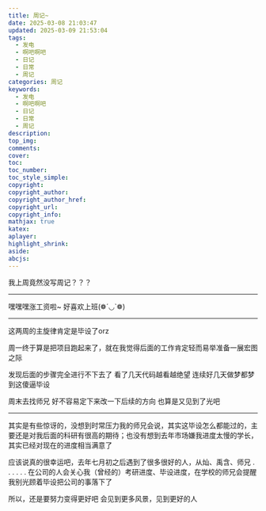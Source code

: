 ```yaml
---
title: 周记~
date: 2025-03-08 21:03:47
updated: 2025-03-09 21:53:04
tags:
  - 发电
  - 啊吧啊吧
  - 日记
  - 日常
  - 周记
categories: 周记
keywords:
  - 发电
  - 啊吧啊吧
  - 日记
  - 日常
  - 周记
description: 
top_img:
comments:
cover:
toc:
toc_number:
toc_style_simple:
copyright:
copyright_author:
copyright_author_href:
copyright_url:
copyright_info:
mathjax: true
katex:
aplayer:
highlight_shrink:
aside:
abcjs:
---
```


我上周竟然没写周记？？？

------

嘿嘿嘿涨工资啦~ 好喜欢上班(❁´◡`❁)

------

这两周的主旋律肯定是毕设了orz

周一终于算是把项目跑起来了，就在我觉得后面的工作肯定轻而易举准备一展宏图之际

发现后面的步骤完全进行不下去了  看了几天代码越看越绝望  连续好几天做梦都梦到这傻逼毕设

周末去找师兄 好不容易定下来改一下后续的方向 也算是又见到了光吧

------

其实是有些惊讶的，没想到时常压力我的师兄会说，其实这毕设怎么都能过的，主要还是对我后面的科研有很高的期待；也没有想到去年市场嫌我进度太慢的学长，其实已经对现在的进度相当满意了

应该说真的很幸运吧，去年七月初之后遇到了很多很好的人，从灿、禹含、师兄 . . . . . . 在公司的人会关心我（曾经的）考研进度、毕设进度，在学校的师兄会提醒我别光顾着毕设把公司的事落下了

所以，还是要努力变得更好吧 会见到更多风景，见到更好的人

